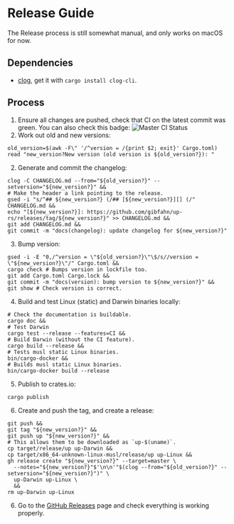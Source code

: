 # Release Guide

The Release process is still somewhat manual, and only works on macOS for now.

## Dependencies

- [clog][], get it with `cargo install clog-cli`.

## Process

1. Ensure all changes are pushed, check that CI on the latest commit was green.
  You can also check this badge: ![Master CI Status](https://github.com/gibfahn/up-rs/workflows/Rust/badge.svg)
2. Work out old and new versions:
  <!-- TODO(gib): automatically calculate new version from conventional commit messages. -->
  ```shell
  old_version=$(awk -F\" '/^version = /{print $2; exit}' Cargo.toml)
  read "new_version?New version (old version is ${old_version?}): "
  ```
2. Generate and commit the changelog:
  <!-- TODO(gib): make this follow (and link to in CHANGELOG.md) https://keepachangelog.com/en/1.0.0/ -->
  ```shell
  clog -C CHANGELOG.md --from="${old_version?}" --setversion="${new_version?}" &&
  # Make the header a link pointing to the release.
  gsed -i "s/^## ${new_version?} (/## [${new_version?}][] (/"  CHANGELOG.md &&
  echo "[${new_version?}]: https://github.com/gibfahn/up-rs/releases/tag/${new_version?}" >> CHANGELOG.md &&
  git add CHANGELOG.md &&
  git commit -m "docs(changelog): update changelog for ${new_version?}"
  ```
3. Bump version:
  ```shell
  gsed -i -E "0,/^version = \"${old_version?}\"\$/s//version = \"${new_version?}\"/" Cargo.toml &&
  cargo check # Bumps version in lockfile too.
  git add Cargo.toml Cargo.lock &&
  git commit -m "docs(version): bump version to ${new_version?}" &&
  git show # Check version is correct.
  ```
4. Build and test Linux (static) and Darwin binaries locally:
  ```shell
  # Check the documentation is buildable.
  cargo doc &&
  # Test Darwin
  cargo test --release --features=CI &&
  # Build Darwin (without the CI feature).
  cargo build --release &&
  # Tests musl static Linux binaries.
  bin/cargo-docker &&
  # Builds musl static Linux binaries.
  bin/cargo-docker build --release
  ```
5. Publish to crates.io:
  ```shell
  cargo publish
  ```
6. Create and push the tag, and create a release:
  ```shell
  git push &&
  git tag "${new_version?}" &&
  git push up "${new_version?}" &&
  # This allows them to be downloaded as `up-$(uname)`.
  cp target/release/up up-Darwin &&
  cp target/x86_64-unknown-linux-musl/release/up up-Linux &&
  gh release create "${new_version?}" --target=master \
    --notes="${new_version?}"$'\n\n'"$(clog --from="${old_version?}" --setversion="${new_version?}")" \
    up-Darwin up-Linux \
    &&
  rm up-Darwin up-Linux
  ```
6. Go to the [GitHub Releases][] page and check everything is working properly.

[CHANGELOG.md]: /CHANGELOG.md
[GitHub Releases]: https://github.com/gibfahn/up-rs/releases
[clog]: https://github.com/clog-tool/clog-cli
